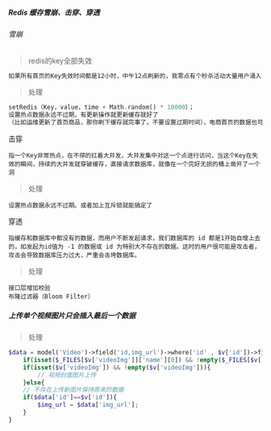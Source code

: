 ##### Redis 缓存雪崩、击穿、穿透

###### 雪崩

> redis的key全部失效

```js
如果所有首页的Key失效时间都是12小时，中午12点刷新的，我零点有个秒杀活动大量用户涌入，假设当时每秒 6000 个请求，本来缓存在可以扛住每秒 5000 个请求，但是缓存当时所有的Key都失效了。此时 1 秒 6000 个请求全部落数据库，数据库必然扛不住，它会报一下警，真实情况可能DBA都没反应过来就直接挂了。此时，如果没用什么特别的方案来处理这个故障，DBA 很着急，重启数据库，但是数据库立马又被新的流量给打死了
```

> 处理

```php
setRedis（Key，value，time + Math.random() * 10000）；
设置热点数据永远不过期，有更新操作就更新缓存就好了
（比如运维更新了首页商品，那你刷下缓存就完事了，不要设置过期时间），电商首页的数据也可以用这个操作，保险
```

击穿

```
指一个Key非常热点，在不停的扛着大并发，大并发集中对这一个点进行访问，当这个Key在失效的瞬间，持续的大并发就穿破缓存，直接请求数据库，就像在一个完好无损的桶上凿开了一个洞
```

> 处理

```
设置热点数据永远不过期。或者加上互斥锁就能搞定了
```

穿透

```
指缓存和数据库中都没有的数据，而用户不断发起请求，我们数据库的 id 都是1开始自增上去的，如发起为id值为 -1 的数据或 id 为特别大不存在的数据。这时的用户很可能是攻击者，攻击会导致数据库压力过大，严重会击垮数据库。
```

> 处理

```
接口层增加校验
布隆过滤器（Bloom Filter）
```

##### 上传单个视频图片只会插入最后一个数据

> 处理

```php
$data = model('Video')->field('id,img_url')->where('id' , $v['id'])->find();
    if(isset($_FILES[$v['videoImg']]['name'][0]) && !empty($_FILES[$v['videoImg']]['name'][0])){
    if(isset($v['videoImg']) && !empty($v['videoImg'])){
        // 视频封面图片上传
    }else{
    // 不存在上传新图片保持原来的数据
    if($data['id']==$v['id']){
    	$img_url = $data['img_url'];
    }
} 
```


